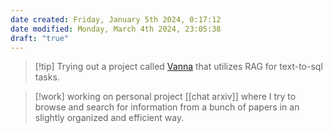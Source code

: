 ```yaml
---
date created: Friday, January 5th 2024, 0:17:12
date modified: Monday, March 4th 2024, 23:05:38
draft: "true"
---
```


> [!tip] Trying out a project called [Vanna](https://github.com/vanna-ai/vanna) that utilizes RAG for text-to-sql tasks.

> [!work] working on personal project [[chat arxiv]] where I try to browse and search for information from a bunch of papers in an slightly organized and efficient way.
> 

